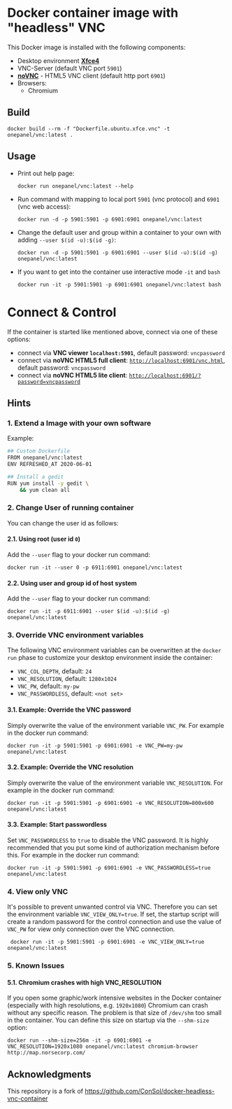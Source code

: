 # Docker container image with "headless" VNC

This Docker image is installed with the following components:

* Desktop environment [**Xfce4**](http://www.xfce.org)
* VNC-Server (default VNC port `5901`)
* [**noVNC**](https://github.com/novnc/noVNC) - HTML5 VNC client (default http port `6901`)
* Browsers:
  * Chromium

## Build

```
docker build --rm -f "Dockerfile.ubuntu.xfce.vnc" -t onepanel/vnc:latest .
```

## Usage

- Print out help page:

      docker run onepanel/vnc:latest --help

- Run command with mapping to local port `5901` (vnc protocol) and `6901` (vnc web access):

      docker run -d -p 5901:5901 -p 6901:6901 onepanel/vnc:latest
  
- Change the default user and group within a container to your own with adding `--user $(id -u):$(id -g)`:

      docker run -d -p 5901:5901 -p 6901:6901 --user $(id -u):$(id -g) onepanel/vnc:latest

- If you want to get into the container use interactive mode `-it` and `bash`
      
      docker run -it -p 5901:5901 -p 6901:6901 onepanel/vnc:latest bash

# Connect & Control

If the container is started like mentioned above, connect via one of these options:

- connect via __VNC viewer `localhost:5901`__, default password: `vncpassword`
- connect via __noVNC HTML5 full client__: [`http://localhost:6901/vnc.html`](http://localhost:6901/vnc.html), default password: `vncpassword` 
- connect via __noVNC HTML5 lite client__: [`http://localhost:6901/?password=vncpassword`](http://localhost:6901/?password=vncpassword) 


## Hints

### 1. Extend a Image with your own software

Example:

```bash
## Custom Dockerfile
FROM onepanel/vnc:latest
ENV REFRESHED_AT 2020-06-01

## Install a gedit
RUN yum install -y gedit \
    && yum clean all
```

### 2. Change User of running container

You can change the user id as follows: 

#### 2.1. Using root (user id `0`)
Add the `--user` flag to your docker run command:

    docker run -it --user 0 -p 6911:6901 onepanel/vnc:latest

#### 2.2. Using user and group id of host system
Add the `--user` flag to your docker run command:

    docker run -it -p 6911:6901 --user $(id -u):$(id -g) onepanel/vnc:latest

### 3. Override VNC environment variables
The following VNC environment variables can be overwritten at the `docker run` phase to customize your desktop environment inside the container:

- `VNC_COL_DEPTH`, default: `24`
- `VNC_RESOLUTION`, default: `1280x1024`
- `VNC_PW`, default: `my-pw`
- `VNC_PASSWORDLESS`, default: `<not set>`

#### 3.1. Example: Override the VNC password
Simply overwrite the value of the environment variable `VNC_PW`. For example in
the docker run command:

    docker run -it -p 5901:5901 -p 6901:6901 -e VNC_PW=my-pw onepanel/vnc:latest

#### 3.2. Example: Override the VNC resolution
Simply overwrite the value of the environment variable `VNC_RESOLUTION`. For example in
the docker run command:

    docker run -it -p 5901:5901 -p 6901:6901 -e VNC_RESOLUTION=800x600 onepanel/vnc:latest

#### 3.3. Example: Start passwordless
Set `VNC_PASSWORDLESS` to `true` to disable the VNC password.
It is highly recommended that you put some kind of authorization mechanism
before this. For example in the docker run command:

    docker run -it -p 5901:5901 -p 6901:6901 -e VNC_PASSWORDLESS=true onepanel/vnc:latest

### 4. View only VNC
It's possible to prevent unwanted control via VNC. Therefore you can set the environment variable `VNC_VIEW_ONLY=true`. If set, the startup script will create a random password for the control connection and use the value of `VNC_PW` for view only connection over the VNC connection.

     docker run -it -p 5901:5901 -p 6901:6901 -e VNC_VIEW_ONLY=true onepanel/vnc:latest

### 5. Known Issues

#### 5.1. Chromium crashes with high VNC_RESOLUTION
If you open some graphic/work intensive websites in the Docker container (especially with high resolutions, e.g. `1920x1080`) Chromium can crash without any specific reason. The problem is that size of `/dev/shm` too small in the container. You can define this size on startup via the  `--shm-size` option:

    docker run --shm-size=256m -it -p 6901:6901 -e VNC_RESOLUTION=1920x1080 onepanel/vnc:latest chromium-browser http://map.norsecorp.com/

## Acknowledgments
This repository is a fork of https://github.com/ConSol/docker-headless-vnc-container
